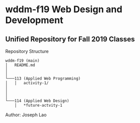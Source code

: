 # wddm-f19 Web Design and Development

## Unified Repository for Fall 2019 Classes

Repository Structure
```
wddm-f19 (main)
│   README.md
│      
│
└───113 (Applied Web Programming)
│   │   activity-1/
│          
│    
│   
└───114 (Applied Web Design)
    │   *future-actvity-1
```

Author: Joseph Lao
